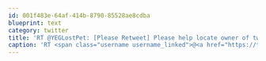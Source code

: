 ```yaml
---
id: 001f483e-64af-414b-8790-85528ae8cdba
blueprint: text
category: twitter
title: 'RT @YEGLostPet: [Please Retweet] Please help locate owner of two cats caught in Sunday house explosion: Edmonton Journal: http://ow.ly/2 ...'
caption: 'RT <span class="username username_linked">@<a href="https://twitter.com/YEGLostPet" title="YEG LostPet">YEGLostPet</a></span>: [Please Retweet] Please help locate owner of two cats caught in Sunday house explosion: Edmonton Journal: http://ow.ly/2 ...'
---
```

